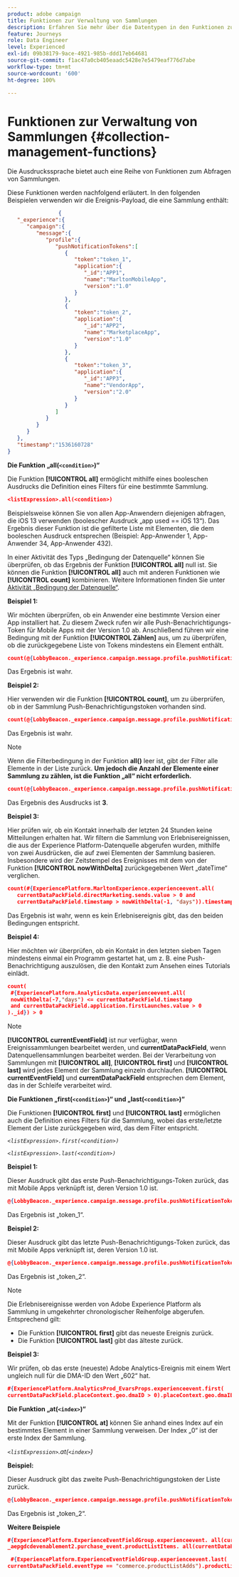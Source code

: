 ```yaml
---
product: adobe campaign
title: Funktionen zur Verwaltung von Sammlungen
description: Erfahren Sie mehr über die Datentypen in den Funktionen zur Verwaltung von Sammlungen
feature: Journeys
role: Data Engineer
level: Experienced
exl-id: 09b38179-9ace-4921-985b-ddd17eb64681
source-git-commit: f1ac47a0cb405eaadc5428e7e5479eaf776d7abe
workflow-type: tm+mt
source-wordcount: '600'
ht-degree: 100%

---
```


# Funktionen zur Verwaltung von Sammlungen {#collection-management-functions}

Die Ausdruckssprache bietet auch eine Reihe von Funktionen zum Abfragen von Sammlungen.

Diese Funktionen werden nachfolgend erläutert. In den folgenden Beispielen verwenden wir die Ereignis-Payload, die eine Sammlung enthält:

```json
                { 
   "_experience":{ 
      "campaign":{ 
         "message":{ 
            "profile":{ 
               "pushNotificationTokens":[ 
                  { 
                     "token":"token_1",
                     "application":{ 
                        "_id":"APP1",
                        "name":"MarltonMobileApp",
                        "version":"1.0"
                     }
                  },
                  { 
                     "token":"token_2",
                     "application":{ 
                        "_id":"APP2",
                        "name":"MarketplaceApp",
                        "version":"1.0"
                     }
                  },
                  { 
                     "token":"token_3",
                     "application":{ 
                        "_id":"APP3",
                        "name":"VendorApp",
                        "version":"2.0"
                     }
                  }
               ]
            }
         }
      }
   },
   "timestamp":"1536160728"
}
```

**Die Funktion „all(`<condition>`)“**

Die Funktion **[!UICONTROL all]** ermöglicht mithilfe eines booleschen Ausdrucks die Definition eines Filters für eine bestimmte Sammlung.

```json
<listExpression>.all(<condition>)
```

Beispielsweise können Sie von allen App-Anwendern diejenigen abfragen, die iOS 13 verwenden (boolescher Ausdruck „app used == iOS 13“). Das Ergebnis dieser Funktion ist die gefilterte Liste mit Elementen, die dem booleschen Ausdruck entsprechen (Beispiel: App-Anwender 1, App-Anwender 34, App-Anwender 432).

In einer Aktivität des Typs „Bedingung der Datenquelle“ können Sie überprüfen, ob das Ergebnis der Funktion **[!UICONTROL all]** null ist. Sie können die Funktion **[!UICONTROL all]** auch mit anderen Funktionen wie **[!UICONTROL count]** kombinieren. Weitere Informationen finden Sie unter [Aktivität „Bedingung der Datenquelle“](../condition-activity.md#data_source_condition).

**Beispiel 1:**

Wir möchten überprüfen, ob ein Anwender eine bestimmte Version einer App installiert hat. Zu diesem Zweck rufen wir alle Push-Benachrichtigungs-Token für Mobile Apps mit der Version 1.0 ab. Anschließend führen wir eine Bedingung mit der Funktion **[!UICONTROL Zählen]** aus, um zu überprüfen, ob die zurückgegebene Liste von Tokens mindestens ein Element enthält.

```json
count(@{LobbyBeacon._experience.campaign.message.profile.pushNotificationTokens.all(currentEventField.application.version == "1.0").token}) > 0
```

Das Ergebnis ist wahr.

**Beispiel 2:**

Hier verwenden wir die Funktion **[!UICONTROL count]**, um zu überprüfen, ob in der Sammlung Push-Benachrichtigungstoken vorhanden sind.

```json
count(@{LobbyBeacon._experience.campaign.message.profile.pushNotificationTokens.all().token}) > 0
```

Das Ergebnis ist wahr.

<!--Alternatively, you can check if there is no token in the collection:

   ```json
   count(@{LobbyBeacon._experience.campaign.message.profile.pushNotificationTokens.all().token}) == 0
   ```

The result will be false.

Here we use the count function in a condition to count the number of push notification tokens in the event.

`count(@{LobbyBeacon._experience.campaign.message.profile.pushNotificationTokens.all().token})`

The result is true.

Note that when the condition in the **all()** function is empty, the filter will return all the elements in the list. Hence, the expression above is equivalent to:

`count(@{LobbyBeacon._experience.campaign.message.profile.pushNotificationTokens.application.name})`

In both cases, the result of the expression is **3**.

A query of experience events recorded on the Adobe Experience Platform may or may not include the current event that triggered the current Journey. This will depend on the relative processing time with which [!DNL Journey Orchestration] sees an event and started evaluating conditions, versus the time it takes for that event to be ingested into the Adobe Experience Platform. For example, when using the .all() syntax to query experience events from the Adobe Experience Platform, we recommend enforcing the exclusion of the current event (by requiring an
earlier timestamp) in order to only consider prior events.-->

>[!NOTE]
>
>Wenn die Filterbedingung in der Funktion **all()** leer ist, gibt der Filter alle Elemente in der Liste zurück. **Um jedoch die Anzahl der Elemente einer Sammlung zu zählen, ist die Funktion „all“ nicht erforderlich.**


```json
count(@{LobbyBeacon._experience.campaign.message.profile.pushNotificationTokens.token})
```

Das Ergebnis des Ausdrucks ist **3**.

**Beispiel 3:**

Hier prüfen wir, ob ein Kontakt innerhalb der letzten 24 Stunden keine Mitteilungen erhalten hat. Wir filtern die Sammlung von Erlebnisereignissen, die aus der Experience Platform-Datenquelle abgerufen wurden, mithilfe von zwei Ausdrücken, die auf zwei Elementen der Sammlung basieren. Insbesondere wird der Zeitstempel des Ereignisses mit dem von der Funktion **[!UICONTROL nowWithDelta]** zurückgegebenen Wert „dateTime“ verglichen.

```json
count(#{ExperiencePlatform.MarltonExperience.experienceevent.all(
   currentDataPackField.directMarketing.sends.value > 0 and
   currentDataPackField.timestamp > nowWithDelta(-1, "days")).timestamp}) == 0
```

Das Ergebnis ist wahr, wenn es kein Erlebnisereignis gibt, das den beiden Bedingungen entspricht.

**Beispiel 4:**

Hier möchten wir überprüfen, ob ein Kontakt in den letzten sieben Tagen mindestens einmal ein Programm gestartet hat, um z. B. eine Push-Benachrichtigung auszulösen, die den Kontakt zum Ansehen eines Tutorials einlädt.

```json
count(
 #{ExperiencePlatform.AnalyticsData.experienceevent.all(
 nowWithDelta(-7,"days") <= currentDataPackField.timestamp
 and currentDataPackField.application.firstLaunches.value > 0
)._id}) > 0
```

<!--**"All + Count" example 4:** here we use the count function in a boolean expression to see if there is push notification tokens in the collection.

`count(@{LobbyBeacon._experience.campaign.message.profile.pushNotificationTokens.all().application.name}) > 0`

The result will be:

`true`

Alternatively, you can check if there is NO token in the collection:

`count(@{LobbyBeacon._experience.campaign.message.profile.pushNotificationTokens.all().application.name}) =0`

The result will be:

`false`-->

>[!NOTE]
>
>**[!UICONTROL currentEventField]** ist nur verfügbar, wenn Ereignissammlungen bearbeitet werden, und **currentDataPackField**,
>wenn Datenquellensammlungen bearbeitet werden. Bei der Verarbeitung von Sammlungen mit **[!UICONTROL all]**, **[!UICONTROL first]** und **[!UICONTROL last]** wird
>jedes Element der Sammlung einzeln durchlaufen. **[!UICONTROL currentEventField]** und **currentDataPackField**
>entsprechen dem Element, das in der Schleife verarbeitet wird.

**Die Funktionen „first(`<condition>`)“ und „last(`<condition>`)“**

Die Funktionen **[!UICONTROL first]** und **[!UICONTROL last]** ermöglichen auch die Definition eines Filters für die Sammlung, wobei das erste/letzte Element der Liste zurückgegeben wird, das dem Filter entspricht.

_`<listExpression>.first(<condition>)`_

_`<listExpression>.last(<condition>)`_

**Beispiel 1:**

Dieser Ausdruck gibt das erste Push-Benachrichtigungs-Token zurück, das mit Mobile Apps verknüpft ist, deren Version 1.0 ist.

```json
@{LobbyBeacon._experience.campaign.message.profile.pushNotificationTokens.first(currentEventField.application.version == "1.0").token
```

Das Ergebnis ist „token_1“.

**Beispiel 2:**

Dieser Ausdruck gibt das letzte Push-Benachrichtigungs-Token zurück, das mit Mobile Apps verknüpft ist, deren Version 1.0 ist.

```json
@{LobbyBeacon._experience.campaign.message.profile.pushNotificationTokens.last(currentEventField.application.version == "1.0").token}
```

Das Ergebnis ist „token_2“.

>[!NOTE]
>
>Die Erlebnisereignisse werden von Adobe Experience Platform als Sammlung in umgekehrter chronologischer Reihenfolge abgerufen. Entsprechend gilt:
>
>* Die Funktion **[!UICONTROL first]** gibt das neueste Ereignis zurück.
>* Die Funktion **[!UICONTROL last]** gibt das älteste zurück.


**Beispiel 3:**

Wir prüfen, ob das erste (neueste) Adobe Analytics-Ereignis mit einem Wert ungleich null für die DMA-ID den Wert „602“ hat.

```json
#{ExperiencePlatform.AnalyticsProd_EvarsProps.experienceevent.first(
currentDataPackField.placeContext.geo.dmaID > 0).placeContext.geo.dmaID} == 602
```

**Die Funktion „at(`<index>`)“**

Mit der Funktion **[!UICONTROL at]** können Sie anhand eines Index auf ein bestimmtes Element in einer Sammlung verweisen.
Der Index „0“ ist der erste Index der Sammlung.

_`<listExpression>`.at(`<index>`)_

**Beispiel:**

Dieser Ausdruck gibt das zweite Push-Benachrichtigungstoken der Liste zurück.

```json
@{LobbyBeacon._experience.campaign.message.profile.pushNotificationTokens.at(1).token}
```

Das Ergebnis ist „token_2“.

**Weitere Beispiele**

```json
#{ExperiencePlatform.ExperienceEventFieldGroup.experienceevent. all(currentDataPackField._aepgdcdevenablement2.purchase_event.receipt_nbr == "10-337-4016"). 
_aepgdcdevenablement2.purchase_event.productListItems. all(currentDataPackField.SKU == "AB17 1234 1775 19DT B4DR 8HDK 762").name}
```

```json
 #{ExperiencePlatform.ExperienceEventFieldGroup.experienceevent.last(
currentDataPackField.eventType == "commerce.productListAdds").productListItems.last(currentDataPackField.priceTotal >= 150).name}
```
